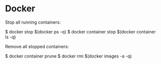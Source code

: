# Docker

Stop all running containers:

$ docker stop $(docker ps -q)
$ docker container stop $(docker container ls -q)

Remove all stopped containers:

$ docker container prune
$ docker rmi $(docker images -a -q)
